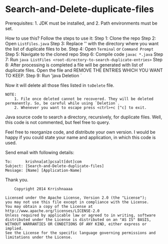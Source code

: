 Search-and-Delete-duplicate-files
=================================

Prerequisites:
	1. JDK must be installed, and
	2. Path environments must be set.

How to use this?
	Follow the steps to use it:
		Step 1: Clone the repo
		Step 2: Open `ListFiles.java`
		Step 3: Replace '<directory-to-store-duplicate-file-list>' with the directory where you want the list of duplicate files to be.
		Step 4: Open `Terminal` or `Command Prompt`
		Step 5: Navigate to the cloned repo
		Step 6: Compile code `javac *.java`
		Step 7: Run `java ListFiles <root-directory-to-search-duplicate-entries>`
		Step 8: After processing is completed a file will be generated with list of duplicate files. Open the file and REMOVE THE ENTRIES WHICH YOU WANT TO KEEP.
		Step 9: Run 'java Deletion <file-location>`
	
Now it will delete all those files listed in `toDelete` file.

	NOTE:
		1. File once deleted cannot be recovered. They will be deleted permanently. So, be careful while using `Deletion`.
		2. Whenever you want to escape press <ctrl>+c [^c] to exit.


Java source code to search a directory, recursively, for duplicate files. Well, this code is not commented, but feel free to query.

Feel free to reorganize code, and distribute your own version. I would be happy if you could state your name and application, in which this code is used.

Send email with following details:

	To:      krishna[at]pcsalt[dot]com
	Subject: [Search-and-Delete-duplicate-files]
	Message: [Name] [Application-Name]

Thank you.

		Copyright 2014 Krrishnaaaa
		
	Licensed under the Apache License, Version 2.0 (the "License");
	you may not use this file except in compliance with the License.
	You may obtain a copy of the License at
	http://www.apache.org/licenses/LICENSE-2.0
	Unless required by applicable law or agreed to in writing, software
	distributed under the License is distributed on an "AS IS" BASIS,
	WITHOUT WARRANTIES OR CONDITIONS OF ANY KIND, either express or implied.
	See the License for the specific language governing permissions and
	limitations under the License.
